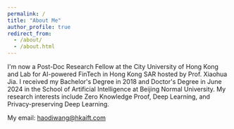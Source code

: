 ```yaml
---
permalink: /
title: "About Me"
author_profile: true
redirect_from: 
  - /about/
  - /about.html
---
```


I'm now a Post-Doc Research Fellow at the City University of Hong Kong and Lab for AI-powered FinTech in Hong Kong SAR hosted by Prof. Xiaohua Jia. I received my Bachelor's Degree in 2018 and Doctor's Degree in June 2024 in the School of Artificial Intelligence at Beijing Normal University. My research interests include Zero Knowledge Proof, Deep Learning, and Privacy-preserving Deep Learning. 

My email: haodiwang@hkaift.com
